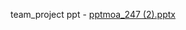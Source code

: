 team_project ppt - [pptmoa_247 (2).pptx](https://github.com/mk1206/project-2/files/13915424/pptmoa_247.2.pptx)
